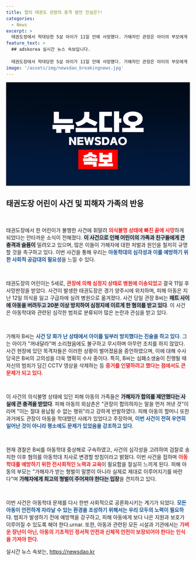 ```yaml
---
title: 합의 태권도 관장의 충격 발언 진실은?!
categories:
  - News
excerpt: >
  태권도장에서 학대당한 5살 아이가 11일 만에 사망했다. 가해자인 관장은 아이의 부모에게 합의를 요구하며 사건의 책임을 회피하려 했다는 충격적인 내용이 드러났다. 유족은 “최고의 형벌을 달라”고 호소했다.
feature_text: >
  ## adskorea 실시간 뉴스 속보입니다.

  태권도장에서 학대당한 5살 아이가 11일 만에 사망했다. 가해자인 관장은 아이의 부모에게 합의를 요구하며 사건의 책임을 회피하려 했다는 충격적인 내용이 드러났다. 유족은 “최고의 형벌을 달라”고 호소했다.
image: '/assets/img/newsdao_breakingnews.jpg'
---
```


<p><img src="/assets/img/newsdao_breakingnews.jpg" alt="adskorea 속보" /></p>

<h2 data-ke-size="size26">태권도장 어린이 사건 및 피해자 가족의 반응</h2>

<p data-ke-size="size16">&nbsp;</p>

<p>태권도장에서 한 어린이가 불행한 사건에 휘말려 <b><span style="color: #ee2323;">의식불명 상태에 빠진 끝에 사망</span></b>하게 되었다는 안타까운 소식이 전해졌다. <b><span style="background-color: #21538527;">이 사건으로 인해 어린이의 가족과 친구들에게 큰 충격과 슬픔이</span></b> 밀려오고 있으며, 많은 이들이 가해자에 대한 처벌과 원인을 철저히 규명할 것을 촉구하고 있다. 이번 사건을 통해 우리는 <b><span style="color: #1a5490;">아동학대의 심각성과 이를 예방하기 위한 사회적 공감대의 필요성</span></b>을 느낄 수 있다.</p>

<p data-ke-size="size16">&nbsp;</p>

<p>태권도장의 어린이는 5세로, <b><span style="color: #ee2323;">관장에 의해 심정지 상태로 병원에 이송되었고</span></b> 결국 11일 후 사망판정을 받았다. 사건이 발생한 태권도장은 경기 양주시에 위치하며, 피해 아동은 지난 12일 의식을 잃고 구급차에 실려 병원으로 옮겨졌다. 사건 당일 관장 B씨는 <b><span style="background-color: #21538527;">매트 사이에 아동을 버려두고 20분 이상 방치하여 심정지에 이르게 한 혐의를 받고 있다</span></b>. 이 사건은 아동학대와 관련된 심각한 범죄로 분류되어 많은 논란과 관심을 받고 있다.</p>

<p data-ke-size="size16">&nbsp;</p>

<p>가해자 B씨는 <b><span style="color: #1a5490;">사건 당 화가 난 상태에서 아이를 일부러 방치했다는 진술을 하고 있다</span></b>. 그는 아이가 "꺼내달라"며 소리쳤음에도 불구하고 무시하며 아무런 조치를 하지 않았다. 사건 현장에 있던 목격자들은 이러한 상황이 벌어졌음을 증언하였으며, 이에 대해 수사당국은 B씨의 고의성을 더욱 명확히 수사 중이다. 특히, B씨는 심폐소생술이 진행될 때 자신의 범죄가 담긴 CCTV 영상을 삭제하는 등 <b><span style="color: #ee2323;">증거를 인멸하려고 했다는 점에서도 큰 문제가 되고 있다</span></b>.</p>

<p data-ke-size="size16">&nbsp;</p>

<p>이 사건의 의식불명 상태에 있던 피해 아동의 가족들은 <b><span style="background-color: #21538527;">가해자가 합의를 제안했다는 사실에 큰 충격을 받았다</span></b>. 피해 아동의 외삼촌은 "관장이 합의하자는 말을 먼저 꺼낸 것"이라며 "이는 절대 용납될 수 없는 행위"라고 강하게 반발하였다. 피해 아동의 할머니 또한 과거에도 관장이 아동을 학대했던 사례가 있었다고 주장하며, <b><span style="color: #1a5490;">이번 사건이 전혀 우연히 일어난 것이 아니라 평소에도 문제가 있었음을 강조하고 있다</span></b>.</p>

<p data-ke-size="size16">&nbsp;</p>

<p>현재 경찰은 B씨를 아동학대 중상해로 구속하였고, 사건의 심각성을 고려하여 검찰로 송치한 이후 혐의를 아동학대 치사로 변경할 방침이라고 밝혔다. 이번 사건을 접하며 <b><span style="color: #ee2323;">아동학대를 예방하기 위한 전사회적인 노력과 교육</span></b>이 필요함을 절실히 느끼게 된다. 피해 아동의 부모는 "가해자가 받는 형벌이 말뿐이 아니라 실제로 제대로 이루어지기를 바란다"며 <b><span style="background-color: #21538527;">가해자에게 최고의 형벌이 주어져야 한다는 입장</span></b>을 견지하고 있다.</p>

<p data-ke-size="size16">&nbsp;</p>

<p>이번 사건은 아동학대 문제를 다시 한번 사회적으로 공론화시키는 계기가 되었다. <b><span style="color: #1a5490;">모든 아동이 안전하게 자라날 수 있는 환경을 조성하기 위해서는 우리 모두의 노력이 필요하다</span></b>. 범죄가 발생하기 전에 예방책을 강구하고, 피해 아동에게 보다 나은 지원과 보호가 이루어질 수 있도록 해야 한다.urnar. 또한, 아동과 관련된 모든 시설과 기관에서는 <b><span style="color: #ee2323;">가벼운 장난이 아닌, 아동의 기초적인 정서적 안전과 신체적 안전이 보장되어야 한다는 인식을 가져야 한다</span></b>.</p>
실시간 뉴스 속보는, <a href="https://newsdao.kr" rel="dofollow">https://newsdao.kr</a>



